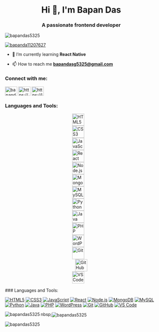 <h1 align="center">Hi 👋, I'm Bapan Das</h1>
<h3 align="center">A passionate frontend developer </h3>

<p align="left"> <img src="https://komarev.com/ghpvc/?username=bapandas5325&label=Profile%20views&color=0e75b6&style=flat" alt="bapandas5325" /> </p>

<p align="left"> <a href="https://twitter.com/bapanda11207627" target="blank"><img src="https://img.shields.io/twitter/follow/bapanda11207627?logo=twitter&style=for-the-badge" alt="bapanda11207627" /></a> </p>

- 🌱 I’m currently learning **React Native**


- 📫 How to reach me **bapandasg5325@gmail.com**

<h3 align="left">Connect with me:</h3>
<p align="left">
<a href="https://twitter.com/bapanda11207627" target="blank"><img align="center" src="https://raw.githubusercontent.com/rahuldkjain/github-profile-readme-generator/master/src/images/icons/Social/twitter.svg" alt="bapanda11207627" height="30" width="40" /></a>
<a href="https://linkedin.com/in/https://www.linkedin.com/in/bapan-das/" target="blank"><img align="center" src="https://raw.githubusercontent.com/rahuldkjain/github-profile-readme-generator/master/src/images/icons/Social/linked-in-alt.svg" alt="https://www.linkedin.com/in/bapan-das/" height="30" width="40" /></a>
<a href="https://www.leetcode.com/https://leetcode.com/bapandas55/" target="blank"><img align="center" src="https://raw.githubusercontent.com/rahuldkjain/github-profile-readme-generator/master/src/images/icons/Social/leet-code.svg" alt="https://leetcode.com/bapandas55/" height="30" width="40" /></a>
</p>

<h3 align="left">Languages and Tools:</h3>
<p align="left">
    <span style="display: flex; flex-direction: column; align-items: center; margin-right: 20px;">
        <a href="https://www.w3.org/html/" target="_blank" rel="noreferrer">
            <img src="https://raw.githubusercontent.com/devicons/devicon/master/icons/html5/html5-original-wordmark.svg" alt="HTML5" width="40" height="40"/>
        </a>
    </span>
    <span style="display: flex; flex-direction: column; align-items: center; margin-right: 20px;">
        <a href="https://www.w3schools.com/css/" target="_blank" rel="noreferrer">
            <img src="https://raw.githubusercontent.com/devicons/devicon/master/icons/css3/css3-original-wordmark.svg" alt="CSS3" width="40" height="40"/>
        </a>
    </span>
    <span style="display: flex; flex-direction: column; align-items: center; margin-right: 20px;">
        <a href="https://developer.mozilla.org/en-US/docs/Web/JavaScript" target="_blank" rel="noreferrer">
            <img src="https://raw.githubusercontent.com/devicons/devicon/master/icons/javascript/javascript-original.svg" alt="JavaScript" width="40" height="40"/>
        </a>
    </span>
    <span style="display: flex; flex-direction: column; align-items: center; margin-right: 20px;">
        <a href="https://reactjs.org/" target="_blank" rel="noreferrer">
            <img src="https://raw.githubusercontent.com/devicons/devicon/master/icons/react/react-original-wordmark.svg" alt="React" width="40" height="40"/>
        </a>
    </span>
    <span style="display: flex; flex-direction: column; align-items: center; margin-right: 20px;">
        <a href="https://nodejs.org" target="_blank" rel="noreferrer">
            <img src="https://raw.githubusercontent.com/devicons/devicon/master/icons/nodejs/nodejs-original-wordmark.svg" alt="Node.js" width="40" height="40"/>
        </a>
    </span>
    <span style="display: flex; flex-direction: column; align-items: center; margin-right: 20px;">
        <a href="https://www.mongodb.com/" target="_blank" rel="noreferrer">
            <img src="https://raw.githubusercontent.com/devicons/devicon/master/icons/mongodb/mongodb-original-wordmark.svg" alt="MongoDB" width="40" height="40"/>
        </a>
    </span>
    <span style="display: flex; flex-direction: column; align-items: center; margin-right: 20px;">
        <a href="https://www.mysql.com/" target="_blank" rel="noreferrer">
            <img src="https://raw.githubusercontent.com/devicons/devicon/master/icons/mysql/mysql-original-wordmark.svg" alt="MySQL" width="40" height="40"/>
        </a>
    </span>
    <span style="display: flex; flex-direction: column; align-items: center; margin-right: 20px;">
        <a href="https://www.python.org/" target="_blank" rel="noreferrer">
            <img src="https://raw.githubusercontent.com/devicons/devicon/master/icons/python/python-original.svg" alt="Python" width="40" height="40"/>
        </a>
    </span>
    <span style="display: flex; flex-direction: column; align-items: center; margin-right: 20px;">
        <a href="https://www.java.com/" target="_blank" rel="noreferrer">
            <img src="https://raw.githubusercontent.com/devicons/devicon/master/icons/java/java-original.svg" alt="Java" width="40" height="40"/>
        </a>
    </span>
    <span style="display: flex; flex-direction: column; align-items: center; margin-right: 20px;">
        <a href="https://www.php.net/" target="_blank" rel="noreferrer">
            <img src="https://raw.githubusercontent.com/devicons/devicon/master/icons/php/php-original.svg" alt="PHP" width="40" height="40"/>
        </a>
    </span>
    <span style="display: flex; flex-direction: column; align-items: center; margin-right: 20px;">
        <a href="https://wordpress.org/" target="_blank" rel="noreferrer">
            <img src="https://raw.githubusercontent.com/devicons/devicon/master/icons/wordpress/wordpress-original.svg" alt="WordPress" width="40" height="40"/>
        </a>
    </span>
    <span style="display: flex; flex-direction: column; align-items: center; margin-right: 20px;">
        <a href="https://git-scm.com/" target="_blank" rel="noreferrer">
            <img src="https://raw.githubusercontent.com/devicons/devicon/master/icons/git/git-original.svg" alt="Git" width="40" height="40"/>
        </a>
    </span>
    <span style="display: flex; flex-direction: column; align-items: center;">
        <a href="https://github.com/" target="_blank" rel="noreferrer">
            <img src="https://raw.githubusercontent.com/devicons/devicon/master/icons/github/github-original-wordmark.svg" alt="GitHub" width="40" height="40"/>
        </a>
    </span>
    <span style="display: flex; flex-direction: column; align-items: center; margin-right: 20px;">
        <a href="https://code.visualstudio.com/" target="_blank" rel="noreferrer">
            <img src="https://raw.githubusercontent.com/devicons/devicon/master/icons/vscode/vscode-original-wordmark.svg" alt="VS Code" width="40" height="40"/>
        </a>
    </span>
</p>
### Languages and Tools:

[![HTML5](https://raw.githubusercontent.com/devicons/devicon/master/icons/html5/html5-original-wordmark.svg)](https://www.w3.org/html/)
[![CSS3](https://raw.githubusercontent.com/devicons/devicon/master/icons/css3/css3-original-wordmark.svg)](https://www.w3schools.com/css/)
[![JavaScript](https://raw.githubusercontent.com/devicons/devicon/master/icons/javascript/javascript-original.svg)](https://developer.mozilla.org/en-US/docs/Web/JavaScript)
[![React](https://raw.githubusercontent.com/devicons/devicon/master/icons/react/react-original-wordmark.svg)](https://reactjs.org/)
[![Node.js](https://raw.githubusercontent.com/devicons/devicon/master/icons/nodejs/nodejs-original-wordmark.svg)](https://nodejs.org)
[![MongoDB](https://raw.githubusercontent.com/devicons/devicon/master/icons/mongodb/mongodb-original-wordmark.svg)](https://www.mongodb.com/)
[![MySQL](https://raw.githubusercontent.com/devicons/devicon/master/icons/mysql/mysql-original-wordmark.svg)](https://www.mysql.com/)
[![Python](https://raw.githubusercontent.com/devicons/devicon/master/icons/python/python-original.svg)](https://www.python.org/)
[![Java](https://raw.githubusercontent.com/devicons/devicon/master/icons/java/java-original.svg)](https://www.java.com/)
[![PHP](https://raw.githubusercontent.com/devicons/devicon/master/icons/php/php-original.svg)](https://www.php.net/)
[![WordPress](https://raw.githubusercontent.com/devicons/devicon/master/icons/wordpress/wordpress-original.svg)](https://wordpress.org/)
[![Git](https://raw.githubusercontent.com/devicons/devicon/master/icons/git/git-original.svg)](https://git-scm.com/)
[![GitHub](https://raw.githubusercontent.com/devicons/devicon/master/icons/github/github-original-wordmark.svg)](https://github.com/)
[![VS Code](https://raw.githubusercontent.com/devicons/devicon/master/icons/vscode/vscode-original-wordmark.svg)](https://code.visualstudio.com/)




















<p><img align="left" src="https://github-readme-stats.vercel.app/api/top-langs?username=bapandas5325&show_icons=true&locale=en&layout=compact" alt="bapandas5325" /></p>

<p>nbsp;<img align="center" src="https://github-readme-stats.vercel.app/api?username=bapandas5325&show_icons=true&locale=en" alt="bapandas5325" /></p>

<p><img align="center" src="https://github-readme-streak-stats.herokuapp.com/?user=bapandas5325&" alt="bapandas5325" /></p>


